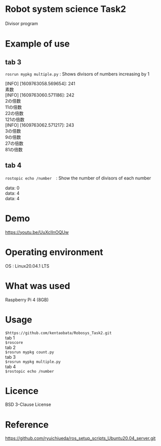 # Robot system science Task2   
Divisor program 　

# Example of use     

## tab 3  
`rosrun mypkg multiple.py` : Shows divisors of numbers increasing by 1  

[INFO] [1609763058.569654]: 241  
素数  
[INFO] [1609763060.571186]: 242  
2の倍数  
11の倍数  
22の倍数  
121の倍数  
[INFO] [1609763062.571217]: 243  
3の倍数  
9の倍数    
27の倍数    
81の倍数    

## tab 4  
`rostopic echo /number`　: Show the number of divisors of each number  

data: 0   
data: 4  
data: 4  

# Demo  
https://youtu.be/UuXclInOQUw

# Operating environment  
OS : Linux20.04.1 LTS  

# What was used  
Raspberry Pi 4 (8GB)  

# Usage
`$https://github.com/kentaobata/Robosys_Task2.git`   
 tab 1  
 `$roscore`  
 tab 2  
 `$rosrun mypkg count.py`  
 tab 3  
 `$rosrun mypkg multiple.py`  
 tab 4  
 `$rostopic echo /number`  
 
 # Licence  
 BSD 3-Clause License  
 
 # Reference
 https://github.com/ryuichiueda/ros_setup_scripts_Ubuntu20.04_server.git
 
 

 
